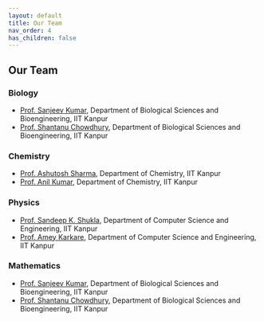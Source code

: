 ```yaml
---
layout: default
title: Our Team
nav_order: 4
has_children: false
---
```


## Our Team

### Biology

- [Prof. Sanjeev Kumar](https://www.iitk.ac.in/new/sanjeev), Department of Biological Sciences and Bioengineering, IIT Kanpur
- [Prof. Shantanu Chowdhury](https://www.iitk.ac.in/new/shantanu), Department of Biological Sciences and Bioengineering, IIT Kanpur

### Chemistry

- [Prof. Ashutosh Sharma](https://www.iitk.ac.in/new/ashutosh-sharma), Department of Chemistry, IIT Kanpur
- [Prof. Anil Kumar](https://www.iitk.ac.in/new/anilk), Department of Chemistry, IIT Kanpur

### Physics

- [Prof. Sandeep K. Shukla](https://www.cse.iitk.ac.in/users/sandeeps/), Department of Computer Science and Engineering, IIT Kanpur
- [Prof. Amey Karkare](https://www.cse.iitk.ac.in/users/karkare/), Department of Computer Science and Engineering, IIT Kanpur

### Mathematics

- [Prof. Sanjeev Kumar](https://www.iitk.ac.in/new/sanjeev), Department of Biological Sciences and Bioengineering, IIT Kanpur
- [Prof. Shantanu Chowdhury](https://www.iitk.ac.in/new/shantanu), Department of Biological Sciences and Bioengineering, IIT Kanpur
